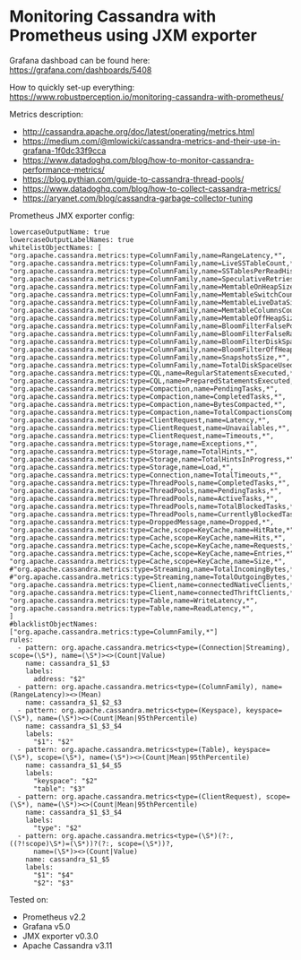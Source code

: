 # Monitoring Cassandra with Prometheus using JXM exporter

Grafana dashboad can be found here: https://grafana.com/dashboards/5408

How to quickly set-up everything: https://www.robustperception.io/monitoring-cassandra-with-prometheus/

Metrics description:

 - http://cassandra.apache.org/doc/latest/operating/metrics.html
 - https://medium.com/@mlowicki/cassandra-metrics-and-their-use-in-grafana-1f0dc33f9cca
 - https://www.datadoghq.com/blog/how-to-monitor-cassandra-performance-metrics/
 - https://blog.pythian.com/guide-to-cassandra-thread-pools/
 - https://www.datadoghq.com/blog/how-to-collect-cassandra-metrics/
 - https://aryanet.com/blog/cassandra-garbage-collector-tuning

Prometheus JMX exporter config:
```---
lowercaseOutputName: true
lowercaseOutputLabelNames: true
whitelistObjectNames: [
"org.apache.cassandra.metrics:type=ColumnFamily,name=RangeLatency,*",
"org.apache.cassandra.metrics:type=ColumnFamily,name=LiveSSTableCount,*",
"org.apache.cassandra.metrics:type=ColumnFamily,name=SSTablesPerReadHistogram,*",
"org.apache.cassandra.metrics:type=ColumnFamily,name=SpeculativeRetries,*",
"org.apache.cassandra.metrics:type=ColumnFamily,name=MemtableOnHeapSize,*",
"org.apache.cassandra.metrics:type=ColumnFamily,name=MemtableSwitchCount,*",
"org.apache.cassandra.metrics:type=ColumnFamily,name=MemtableLiveDataSize,*",
"org.apache.cassandra.metrics:type=ColumnFamily,name=MemtableColumnsCount,*",
"org.apache.cassandra.metrics:type=ColumnFamily,name=MemtableOffHeapSize,*",
"org.apache.cassandra.metrics:type=ColumnFamily,name=BloomFilterFalsePositives,*",
"org.apache.cassandra.metrics:type=ColumnFamily,name=BloomFilterFalseRatio,*",
"org.apache.cassandra.metrics:type=ColumnFamily,name=BloomFilterDiskSpaceUsed,*",
"org.apache.cassandra.metrics:type=ColumnFamily,name=BloomFilterOffHeapMemoryUsed,*",
"org.apache.cassandra.metrics:type=ColumnFamily,name=SnapshotsSize,*",
"org.apache.cassandra.metrics:type=ColumnFamily,name=TotalDiskSpaceUsed,*",
"org.apache.cassandra.metrics:type=CQL,name=RegularStatementsExecuted,*",
"org.apache.cassandra.metrics:type=CQL,name=PreparedStatementsExecuted,*",
"org.apache.cassandra.metrics:type=Compaction,name=PendingTasks,*",
"org.apache.cassandra.metrics:type=Compaction,name=CompletedTasks,*",
"org.apache.cassandra.metrics:type=Compaction,name=BytesCompacted,*",
"org.apache.cassandra.metrics:type=Compaction,name=TotalCompactionsCompleted,*",
"org.apache.cassandra.metrics:type=ClientRequest,name=Latency,*",
"org.apache.cassandra.metrics:type=ClientRequest,name=Unavailables,*",
"org.apache.cassandra.metrics:type=ClientRequest,name=Timeouts,*",
"org.apache.cassandra.metrics:type=Storage,name=Exceptions,*",
"org.apache.cassandra.metrics:type=Storage,name=TotalHints,*",
"org.apache.cassandra.metrics:type=Storage,name=TotalHintsInProgress,*",
"org.apache.cassandra.metrics:type=Storage,name=Load,*",
"org.apache.cassandra.metrics:type=Connection,name=TotalTimeouts,*",
"org.apache.cassandra.metrics:type=ThreadPools,name=CompletedTasks,*",
"org.apache.cassandra.metrics:type=ThreadPools,name=PendingTasks,*",
"org.apache.cassandra.metrics:type=ThreadPools,name=ActiveTasks,*",
"org.apache.cassandra.metrics:type=ThreadPools,name=TotalBlockedTasks,*",
"org.apache.cassandra.metrics:type=ThreadPools,name=CurrentlyBlockedTasks,*",
"org.apache.cassandra.metrics:type=DroppedMessage,name=Dropped,*",
"org.apache.cassandra.metrics:type=Cache,scope=KeyCache,name=HitRate,*",
"org.apache.cassandra.metrics:type=Cache,scope=KeyCache,name=Hits,*",
"org.apache.cassandra.metrics:type=Cache,scope=KeyCache,name=Requests,*",
"org.apache.cassandra.metrics:type=Cache,scope=KeyCache,name=Entries,*",
"org.apache.cassandra.metrics:type=Cache,scope=KeyCache,name=Size,*",
#"org.apache.cassandra.metrics:type=Streaming,name=TotalIncomingBytes,*",
#"org.apache.cassandra.metrics:type=Streaming,name=TotalOutgoingBytes,*",
"org.apache.cassandra.metrics:type=Client,name=connectedNativeClients,*",
"org.apache.cassandra.metrics:type=Client,name=connectedThriftClients,*",
"org.apache.cassandra.metrics:type=Table,name=WriteLatency,*",
"org.apache.cassandra.metrics:type=Table,name=ReadLatency,*",
]
#blacklistObjectNames: ["org.apache.cassandra.metrics:type=ColumnFamily,*"]
rules:
  - pattern: org.apache.cassandra.metrics<type=(Connection|Streaming), scope=(\S*), name=(\S*)><>(Count|Value)
    name: cassandra_$1_$3
    labels:
      address: "$2"
  - pattern: org.apache.cassandra.metrics<type=(ColumnFamily), name=(RangeLatency)><>(Mean)
    name: cassandra_$1_$2_$3
  - pattern: org.apache.cassandra.metrics<type=(Keyspace), keyspace=(\S*), name=(\S*)><>(Count|Mean|95thPercentile)
    name: cassandra_$1_$3_$4
    labels:
      "$1": "$2"
  - pattern: org.apache.cassandra.metrics<type=(Table), keyspace=(\S*), scope=(\S*), name=(\S*)><>(Count|Mean|95thPercentile)
    name: cassandra_$1_$4_$5
    labels:
      "keyspace": "$2"
      "table": "$3"
  - pattern: org.apache.cassandra.metrics<type=(ClientRequest), scope=(\S*), name=(\S*)><>(Count|Mean|95thPercentile)
    name: cassandra_$1_$3_$4
    labels:
      "type": "$2"
  - pattern: org.apache.cassandra.metrics<type=(\S*)(?:, ((?!scope)\S*)=(\S*))?(?:, scope=(\S*))?,
      name=(\S*)><>(Count|Value)
    name: cassandra_$1_$5
    labels:
      "$1": "$4"
      "$2": "$3"
```
      
Tested on:
 - Prometheus v2.2
 - Grafana v5.0
 - JMX exporter v0.3.0
 - Apache Cassandra v3.11

